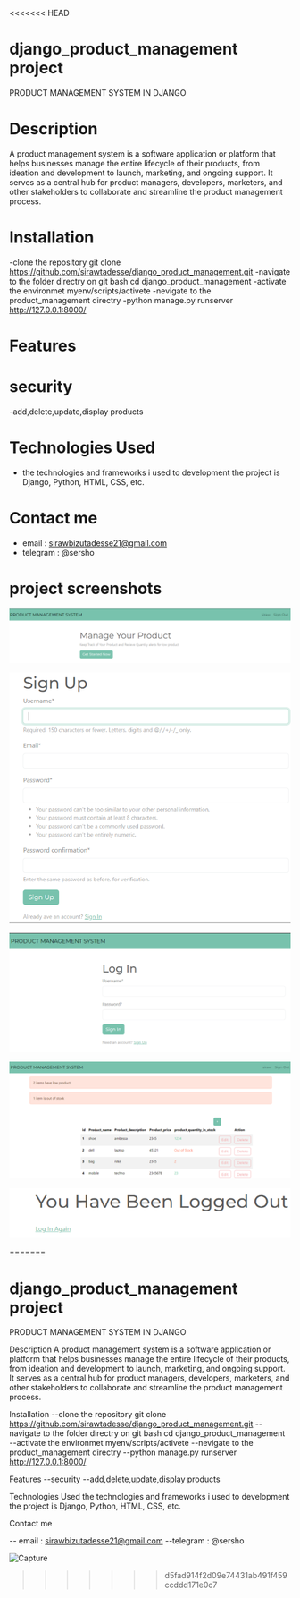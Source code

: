 <<<<<<< HEAD


# django_product_management project
PRODUCT MANAGEMENT SYSTEM IN DJANGO

# Description
A product management system is a software application or platform that helps businesses manage the entire lifecycle of their products, from ideation and development to launch, marketing, and ongoing support. It serves as a central hub for product managers, developers, marketers, and other stakeholders to collaborate and streamline the product management process.

# Installation
-clone the repository git clone https://github.com/sirawtadesse/django_product_management.git
-navigate to the folder directry on git bash cd django_product_management
-activate the environmet    myenv/scripts/activete
-nevigate to the product_management directry
-python manage.py runserver    http://127.0.0.1:8000/

# Features
# security
-add,delete,update,display products

# Technologies Used
 - the technologies and frameworks i used to  development the project is Django, Python, HTML, CSS, etc.
 
# Contact me

- email : sirawbizutadesse21@gmail.com
- telegram : @sersho

# project screenshots

![Alt text](Capture.PNG)

![Alt text](Capture5.PNG) 

![Alt text](Capture2.PNG)

 ![Alt text](Capture3.PNG) 
 
 ![Alt text](Capture4.PNG)

=======
# django_product_management project
PRODUCT MANAGEMENT SYSTEM IN DJANGO

Description
A product management system is a software application or platform that helps businesses manage the entire lifecycle of their products, from ideation and development to launch, marketing, and ongoing support. It serves as a central hub for product managers, developers, marketers, and other stakeholders to collaborate and streamline the product management process.

Installation
--clone the repository git clone https://github.com/sirawtadesse/django_product_management.git
--navigate to the folder directry on git bash cd django_product_management
--activate the environmet    myenv/scripts/activete
--nevigate to the product_management directry
--python manage.py runserver    http://127.0.0.1:8000/

Features
--security
--add,delete,update,display products

Technologies Used
 the technologies and frameworks i used to  development the project is Django, Python, HTML, CSS, etc.
 
Contact me

-- email : sirawbizutadesse21@gmail.com
--telegram : @sersho

![Capture](https://github.com/sirawtadesse/django_product_management/assets/128708396/063db73d-8c3a-46cd-a6de-f7998abaed60)
>>>>>>> d5fad914f2d09e74431ab491f459ccddd171e0c7


